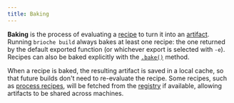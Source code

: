 ```yaml
---
title: Baking
---
```


**Baking** is the process of evaluating a [recipe](./recipes) to turn it into an [artifact](./artifacts). Running `brioche build` always bakes at least one recipe: the one returned by the default exported function (or whichever export is selected with `-e`). Recipes can also be baked explicitly with the [`.bake()`](./recipes#artifactbake) method.

When a recipe is baked, the resulting artifact is saved in a local cache, so that future builds don't need to re-evaluate the recipe. Some recipes, such as [process recipes](./recipes#stdprocess), will be fetched from the [registry](./registry) if available, allowing artifacts to be shared across machines.
